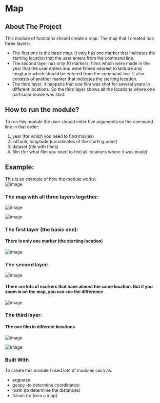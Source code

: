 # Map
## About The Project
This module of functions should create a map.
The map that I created has three layers:
* The first one is the basic map. It only has one marker that indicates the starting location that the user enters from the command line.
* The second layer has only 10 markers: films which were made in the year that the user enters and were filmed nearest to latitude and longitude which should be entered from the command line. It also consists of another marker that indicates the starting location.
* The third layer. It happens that one film was shot for several years in different locations. So the third layer shows all the locations where one particular movie was shot.


## How to run the module?
To run this module the user should enter five arguments on the command line in that order:
1. year (for which you need to find movies)
2. latitude, longitude (coordinates of the starting point)
3. dataset (file with films)
4. film (for what film you need to find all locations where it was made)


## Example:
This is an example of how the module works:\
![image](https://user-images.githubusercontent.com/116542027/220388325-aef0838a-d0e3-4fa5-8918-89b1955b3196.png)

### The map with all three layers together:
![image](https://user-images.githubusercontent.com/116542027/220394879-a40d86b3-23c0-4c13-b417-e5132c52c51d.png)

![image](https://user-images.githubusercontent.com/116542027/220390030-1d8ca6b3-c186-4588-bb0a-13b0a0965c6a.png)

### The first layer (the basic one):

#### There is only one marker (the starting location)
![image](https://user-images.githubusercontent.com/116542027/220390936-291e56be-c6c7-4fd1-8538-0b844552059c.png)

### The second layer:
![image](https://user-images.githubusercontent.com/116542027/220392396-9047edc1-e667-43fd-abf2-9e9fa909e21b.png)

#### There are lots of markers that have almost the same location. But if you zoom in on the map, you can see the difference
![image](https://user-images.githubusercontent.com/116542027/220392959-36a12aa3-d302-4a33-a11e-eec1b2970b7d.png)

### The third layer:
#### The one film in different locations
![image](https://user-images.githubusercontent.com/116542027/220393745-40b9897d-119d-493c-8dd6-8891f7567f0a.png)

![image](https://user-images.githubusercontent.com/116542027/220393981-77410268-c2c8-44f6-9bf2-9c2eecb90f68.png)


### Built With
To create this module I used lots of modules such as:
* argparse
* geopy (to determine coordinates)
* math (to determine the distances)
* folium (to form a map)
